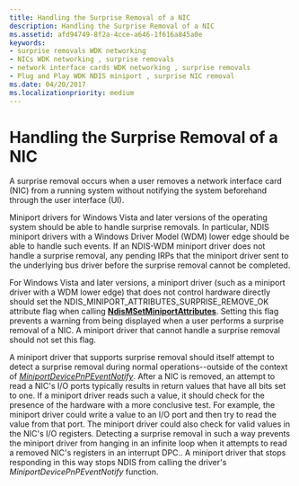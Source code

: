 ```yaml
---
title: Handling the Surprise Removal of a NIC
description: Handling the Surprise Removal of a NIC
ms.assetid: afd94749-8f2a-4cce-a646-1f616a845a0e
keywords:
- surprise removals WDK networking
- NICs WDK networking , surprise removals
- network interface cards WDK networking , surprise removals
- Plug and Play WDK NDIS miniport , surprise NIC removal
ms.date: 04/20/2017
ms.localizationpriority: medium
---
```


# Handling the Surprise Removal of a NIC





A surprise removal occurs when a user removes a network interface card (NIC) from a running system without notifying the system beforehand through the user interface (UI).

Miniport drivers for Windows Vista and later versions of the operating system should be able to handle surprise removals. In particular, NDIS miniport drivers with a Windows Driver Model (WDM) lower edge should be able to handle such events. If an NDIS-WDM miniport driver does not handle a surprise removal, any pending IRPs that the miniport driver sent to the underlying bus driver before the surprise removal cannot be completed.

For Windows Vista and later versions, a miniport driver (such as a miniport driver with a WDM lower edge) that does not control hardware directly should set the NDIS\_MINIPORT\_ATTRIBUTES\_SURPRISE\_REMOVE\_OK attribute flag when calling [**NdisMSetMiniportAttributes**](https://docs.microsoft.com/windows-hardware/drivers/ddi/content/ndis/nf-ndis-ndismsetminiportattributes). Setting this flag prevents a warning from being displayed when a user performs a surprise removal of a NIC. A miniport driver that cannot handle a surprise removal should not set this flag.

A miniport driver that supports surprise removal should itself attempt to detect a surprise removal during normal operations--outside of the context of [*MiniportDevicePnPEventNotify*](https://docs.microsoft.com/windows-hardware/drivers/ddi/content/ndis/nc-ndis-miniport_device_pnp_event_notify). After a NIC is removed, an attempt to read a NIC's I/O ports typically results in return values that have all bits set to one. If a miniport driver reads such a value, it should check for the presence of the hardware with a more conclusive test. For example, the miniport driver could write a value to an I/O port and then try to read the value from that port. The miniport driver could also check for valid values in the NIC's I/O registers. Detecting a surprise removal in such a way prevents the miniport driver from hanging in an infinite loop when it attempts to read a removed NIC's registers in an interrupt DPC.. A miniport driver that stops responding in this way stops NDIS from calling the driver's *MiniportDevicePnPEventNotify* function.

 

 





